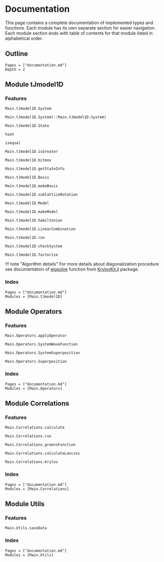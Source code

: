 # Documentation

This page contains a complete documentation of implemented types and functions.
Each module has its own separate section for easier navigation.
Each module section ends with table of contents for that module listed in alphabetical order. 

## Outline
```@contents
Pages = ["documentation.md"]
Depth = 2
```

## Module tJmodel1D

### Features

```@docs
Main.tJmodel1D.System
```

```@docs
Main.tJmodel1D.System(::Main.tJmodel1D.System)
```

```@docs
Main.tJmodel1D.State
```

```@docs
hash
```

```@docs
isequal
```

```@docs
Main.tJmodel1D.isGreater
```

```@docs
Main.tJmodel1D.bitmov
```

```@docs
Main.tJmodel1D.getStateInfo
```

```@docs
Main.tJmodel1D.Basis
```

```@docs
Main.tJmodel1D.makeBasis
```

```@docs
Main.tJmodel1D.sublatticeRotation
```

```@docs
Main.tJmodel1D.Model
```

```@docs
Main.tJmodel1D.makeModel
```

```@docs
Main.tJmodel1D.hamiltonian
```

```@docs
Main.tJmodel1D.LinearCombination
```

```@docs
Main.tJmodel1D.run
```

```@docs
Main.tJmodel1D.checkSystem
```

```@docs
Main.tJmodel1D.factorize
```
!!! note "Algorithm details"
    For more details about diagonalization procedure see documentation of 
    [eigsolve](https://jutho.github.io/KrylovKit.jl/stable/man/eig/#KrylovKit.eigsolve) function from [KrylovKit.jl](https://jutho.github.io/KrylovKit.jl/stable) package.

### Index
```@index
Pages = ["documentation.md"]
Modules = [Main.tJmodel1D]
```


## Module Operators

### Features

```@docs
Main.Operators.applyOperator
```

```@docs
Main.Operators.SystemWaveFunction
```

```@docs
Main.Operators.SystemSuperposition
```

```@docs
Main.Operators.Superposition
```

### Index
```@index
Pages = ["documentation.md"]
Modules = [Main.Operators]
```


## Module Correlations

### Features

```@docs
Main.Correlations.calculate
```

```@docs
Main.Correlations.run
```

```@docs
Main.Correlations.greensFunction
```

```@docs
Main.Correlations.calculateLanczos
```

```@docs
Main.Correlations.Krylov
```

### Index
```@index
Pages = ["documentation.md"]
Modules = [Main.Correlations]
```


## Module Utils

### Features

```@docs
Main.Utils.saveData
```

### Index
```@index
Pages = ["documentation.md"]
Modules = [Main.Utils]
```

